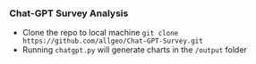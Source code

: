 ### Chat-GPT Survey Analysis

-   Clone the repo to local machine `git clone https://github.com/allgeo/Chat-GPT-Survey.git`
-   Running `chatgpt.py` will generate charts in the `/output` folder
